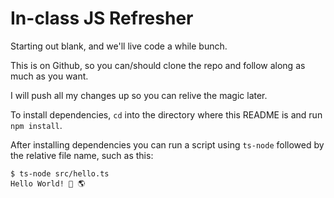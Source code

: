 # In-class JS Refresher

Starting out blank, and we'll live code a while bunch.

This is on Github, so you can/should clone the repo and follow along as much as
you want.

I will push all my changes up so you can relive the magic later.

To install dependencies, `cd` into the directory where this README is and run
`npm install`.

After installing dependencies you can run a script using `ts-node` followed by
the relative file name, such as this:

```console
$ ts-node src/hello.ts
Hello World! 👋 🌎
```
